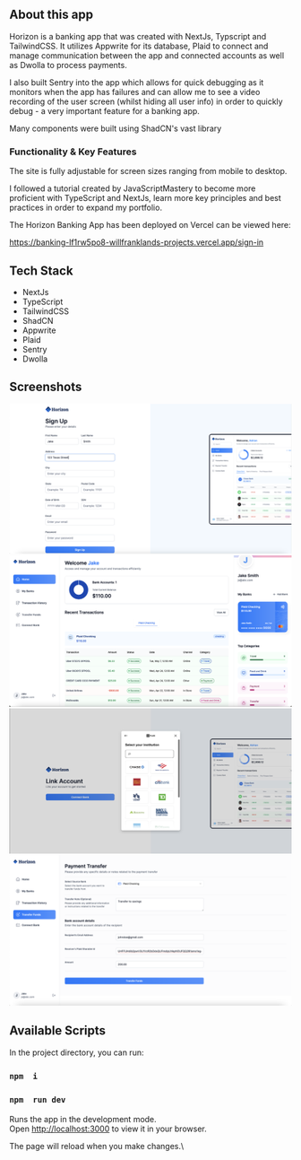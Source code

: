 ## About this app

Horizon is a banking app that was created with NextJs, Typscript and TailwindCSS. It utilizes Appwrite for its database, Plaid to connect and manage communication between the app and connected accounts as well as Dwolla to process payments.

I also built Sentry into the app which allows for quick debugging as it monitors when the app has failures and can allow me to see a video recording of the user screen (whilst hiding all user info) in order to quickly debug - a very important feature for a banking app.

Many components were built using ShadCN's vast library

### Functionality & Key Features

The site is fully adjustable for screen sizes ranging from mobile to desktop.

I followed a tutorial created by JavaScriptMastery to become more proficient with TypeScript and NextJs, learn more key principles and best practices in order to expand my portfolio.

The Horizon Banking App has been deployed on Vercel can be viewed here:

https://banking-lf1rw5po8-willfranklands-projects.vercel.app/sign-in

## Tech Stack

- NextJs
- TypeScript
- TailwindCSS
- ShadCN
- Appwrite
- Plaid
- Sentry
- Dwolla

## Screenshots

!["Screenshot of sign-up page"](public/screenshots/Banking_App_Sign-up.png)
!["Screenshot of homepage"](public/screenshots/Homepage_banking.png)
!["Screenshot of bank connection via Plaid"](public/screenshots/Connect_bank.png)
!["Screenshot of payment transfer page"](public/screenshots/payment_transfer_page.png)


## Available Scripts

In the project directory, you can run:

### `npm  i`
### `npm  run dev`

Runs the app in the development mode.\
Open [http://localhost:3000](http://localhost:3000) to view it in your browser.

The page will reload when you make changes.\